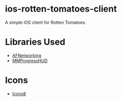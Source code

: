 ios-rotten-tomatoes-client
==========================

A simple iOS client for Rotten Tomatoes.

# Libraries Used
- [AFNetworking](http://afnetworking.com/)
- [MMProgressHUD](https://github.com/mutualmobile/MMProgressHUD)

# Icons
- [Icons8](http://icons8.com)
